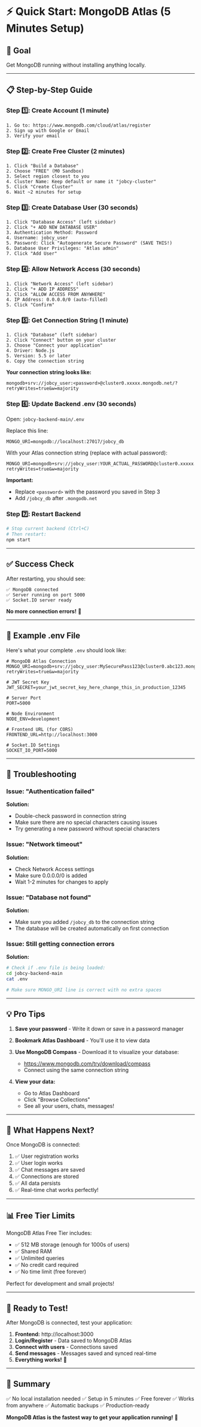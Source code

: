 # ⚡ Quick Start: MongoDB Atlas (5 Minutes Setup)

## 🎯 Goal
Get MongoDB running without installing anything locally.

---

## 📋 Step-by-Step Guide

### Step 1️⃣: Create Account (1 minute)
```
1. Go to: https://www.mongodb.com/cloud/atlas/register
2. Sign up with Google or Email
3. Verify your email
```

### Step 2️⃣: Create Free Cluster (2 minutes)
```
1. Click "Build a Database"
2. Choose "FREE" (M0 Sandbox)
3. Select region closest to you
4. Cluster Name: Keep default or name it "jobcy-cluster"
5. Click "Create Cluster"
6. Wait ~2 minutes for setup
```

### Step 3️⃣: Create Database User (30 seconds)
```
1. Click "Database Access" (left sidebar)
2. Click "+ ADD NEW DATABASE USER"
3. Authentication Method: Password
4. Username: jobcy_user
5. Password: Click "Autogenerate Secure Password" (SAVE THIS!)
6. Database User Privileges: "Atlas admin"
7. Click "Add User"
```

### Step 4️⃣: Allow Network Access (30 seconds)
```
1. Click "Network Access" (left sidebar)
2. Click "+ ADD IP ADDRESS"
3. Click "ALLOW ACCESS FROM ANYWHERE"
4. IP Address: 0.0.0.0/0 (auto-filled)
5. Click "Confirm"
```

### Step 5️⃣: Get Connection String (1 minute)
```
1. Click "Database" (left sidebar)
2. Click "Connect" button on your cluster
3. Choose "Connect your application"
4. Driver: Node.js
5. Version: 5.5 or later
6. Copy the connection string
```

**Your connection string looks like:**
```
mongodb+srv://jobcy_user:<password>@cluster0.xxxxx.mongodb.net/?retryWrites=true&w=majority
```

### Step 6️⃣: Update Backend .env (30 seconds)

Open: `jobcy-backend-main/.env`

Replace this line:
```env
MONGO_URI=mongodb://localhost:27017/jobcy_db
```

With your Atlas connection string (replace <password> with actual password):
```env
MONGO_URI=mongodb+srv://jobcy_user:YOUR_ACTUAL_PASSWORD@cluster0.xxxxx.mongodb.net/jobcy_db?retryWrites=true&w=majority
```

**Important:** 
- Replace `<password>` with the password you saved in Step 3
- Add `/jobcy_db` after `.mongodb.net`

### Step 7️⃣: Restart Backend
```bash
# Stop current backend (Ctrl+C)
# Then restart:
npm start
```

---

## ✅ Success Check

After restarting, you should see:

```
✅ MongoDB connected
✅ Server running on port 5000
✅ Socket.IO server ready
```

**No more connection errors!** 🎉

---

## 🔧 Example .env File

Here's what your complete `.env` should look like:

```env
# MongoDB Atlas Connection
MONGO_URI=mongodb+srv://jobcy_user:MySecurePass123@cluster0.abc123.mongodb.net/jobcy_db?retryWrites=true&w=majority

# JWT Secret Key
JWT_SECRET=your_jwt_secret_key_here_change_this_in_production_12345

# Server Port
PORT=5000

# Node Environment
NODE_ENV=development

# Frontend URL (for CORS)
FRONTEND_URL=http://localhost:3000

# Socket.IO Settings
SOCKET_IO_PORT=5000
```

---

## 🐛 Troubleshooting

### Issue: "Authentication failed"
**Solution:** 
- Double-check password in connection string
- Make sure there are no special characters causing issues
- Try generating a new password without special characters

### Issue: "Network timeout"
**Solution:**
- Check Network Access settings
- Make sure 0.0.0.0/0 is added
- Wait 1-2 minutes for changes to apply

### Issue: "Database not found"
**Solution:**
- Make sure you added `/jobcy_db` to the connection string
- The database will be created automatically on first connection

### Issue: Still getting connection errors
**Solution:**
```bash
# Check if .env file is being loaded:
cd jobcy-backend-main
cat .env

# Make sure MONGO_URI line is correct with no extra spaces
```

---

## 💡 Pro Tips

1. **Save your password** - Write it down or save in a password manager
2. **Bookmark Atlas Dashboard** - You'll use it to view data
3. **Use MongoDB Compass** - Download it to visualize your database:
   - https://www.mongodb.com/try/download/compass
   - Connect using the same connection string

4. **View your data:**
   - Go to Atlas Dashboard
   - Click "Browse Collections"
   - See all your users, chats, messages!

---

## 🎉 What Happens Next?

Once MongoDB is connected:

1. ✅ User registration works
2. ✅ User login works
3. ✅ Chat messages are saved
4. ✅ Connections are stored
5. ✅ All data persists
6. ✅ Real-time chat works perfectly!

---

## 📊 Free Tier Limits

MongoDB Atlas Free Tier includes:
- ✅ 512 MB storage (enough for 1000s of users)
- ✅ Shared RAM
- ✅ Unlimited queries
- ✅ No credit card required
- ✅ No time limit (free forever)

Perfect for development and small projects!

---

## 🚀 Ready to Test!

After MongoDB is connected, test your application:

1. **Frontend:** http://localhost:3000
2. **Login/Register** - Data saved to MongoDB Atlas
3. **Connect with users** - Connections saved
4. **Send messages** - Messages saved and synced real-time
5. **Everything works!** 🎉

---

## 📝 Summary

✅ No local installation needed
✅ Setup in 5 minutes
✅ Free forever
✅ Works from anywhere
✅ Automatic backups
✅ Production-ready

**MongoDB Atlas is the fastest way to get your application running!** 🚀




